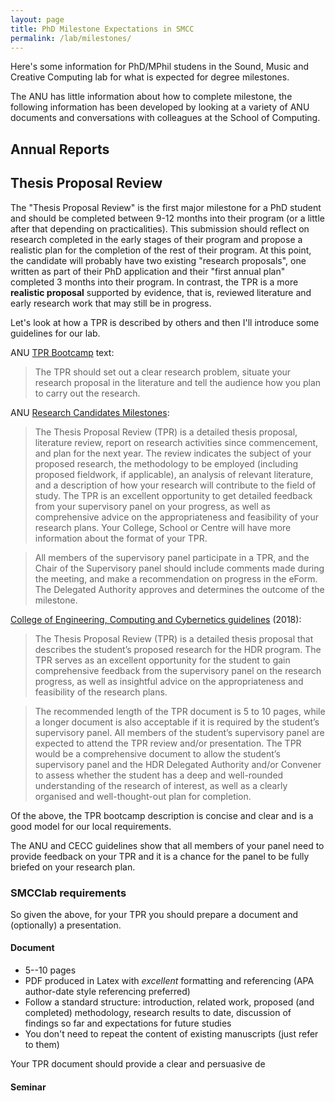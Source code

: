 ```yaml
---
layout: page
title: PhD Milestone Expectations in SMCC
permalink: /lab/milestones/
---
```


Here's some information for PhD/MPhil studens in the Sound, Music and Creative Computing lab for what is expected for degree milestones.

The ANU has little information about how to complete milestone, the following information has been developed by looking at a variety of ANU documents and conversations with colleagues at the School of Computing.

## Annual Reports


## Thesis Proposal Review

The "Thesis Proposal Review" is the first major milestone for a PhD student and
should be completed between 9-12 months into their program (or a little after
that depending on practicalities). This submission should reflect on research
completed in the early stages of their program and propose a realistic plan for
the completion of the rest of their program. At this point, the candidate will
probably have two existing "research proposals", one written as part of their
PhD application and their "first annual plan" completed 3 months into their
program. In contrast, the TPR is a more **realistic proposal** supported by
evidence, that is, reviewed literature and early research work that may still
be in progress.

Let's look at how a TPR is described by others and then I'll introduce some guidelines for our lab.

ANU [TPR Bootcamp](https://services.anu.edu.au/training/thesis-proposal-review-boot-camp) text:

> The TPR should set out a clear research problem, situate your research
> proposal in the literature and tell the audience how you plan to carry out
> the research. 

ANU [Research Candidates Milestones](https://www.anu.edu.au/students/program-administration/assessments-exams/research-candidate-milestones):

> The Thesis Proposal Review (TPR) is a detailed thesis proposal, literature
> review, report on research activities since commencement, and plan for the
> next year. The review indicates the subject of your proposed research, the
> methodology to be employed (including proposed fieldwork, if applicable), an
> analysis of relevant literature, and a description of how your research will
> contribute to the field of study. The TPR is an excellent opportunity to get
> detailed feedback from your supervisory panel on your progress, as well as
> comprehensive advice on the appropriateness and feasibility of your research
> plans. Your College, School or Centre will have more information about the
> format of your TPR.

> All members of the supervisory panel participate in a TPR, and the Chair of
> the Supervisory panel should include comments made during the meeting, and
> make a recommendation on progress in the eForm. The Delegated Authority
> approves and determines the outcome of the milestone.

[College of Engineering, Computing and Cybernetics guidelines](https://cecc.anu.edu.au/sites/default/files/u10816/cecs_hdr_milestone_guidelines_2018.pdf) (2018):

> The Thesis Proposal Review (TPR) is a detailed thesis proposal that describes
> the student’s proposed research for the HDR program. The TPR serves as an
> excellent opportunity for the student to gain comprehensive feedback from the
> supervisory panel on the research progress, as well as insightful advice on
> the appropriateness and feasibility of the research plans.

> The recommended length of the TPR document is 5 to 10 pages, while a longer
> document is also acceptable if it is required by the student’s supervisory
> panel. All members of the student’s supervisory panel are expected to attend
> the TPR review and/or presentation. The TPR would be a comprehensive document
> to allow the student’s supervisory panel and the HDR Delegated Authority
> and/or Convener to assess whether the student has a deep and well-rounded
> understanding of the research of interest, as well as a clearly organised and
> well-thought-out plan for completion.

Of the above, the TPR bootcamp description is concise and clear and is a good model for our local requirements.

The ANU and CECC guidelines show that all members of your panel need to provide feedback on your TPR and it is a chance for the panel to be fully briefed on your research plan.

### SMCClab requirements

So given the above, for your TPR you should prepare a document and (optionally) a presentation.

#### Document

- 5--10 pages
- PDF produced in Latex with _excellent_ formatting and referencing (APA author-date style referencing preferred)
- Follow a standard structure: introduction, related work, proposed (and completed) methodology, research results to date, discussion of findings so far and expectations for future studies
- You don't need to repeat the content of existing manuscripts (just refer to them)

Your TPR document should provide a clear and persuasive de



#### Seminar


